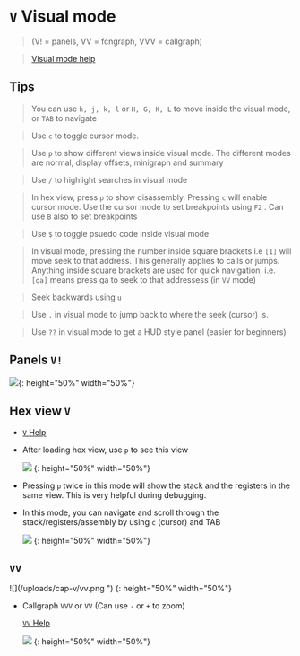 <!-- V -->

#  `V` Visual mode

> (V! = panels, VV = fcngraph, VVV = callgraph) 

> [Visual mode help](/options/capv/visual-mode) 


## Tips
  > You can use `h, j, k, l` or `H, G, K, L` to move inside the visual mode, or `TAB` to navigate

  > Use `c` to toggle cursor mode.

  > Use `p` to show different views inside visual mode. The different modes are normal, display offsets, minigraph and summary

  > Use `/` to highlight searches in visual mode

  > In hex view, press `p` to show disassembly. Pressing `c` will enable cursor mode. Use the cursor mode to set breakpoints using `F2` . Can use `B` also to set breakpoints

  > Use `$` to toggle psuedo code inside visual mode

  > In visual mode, pressing the number inside square brackets i.e `[1]` will move seek to that address. This generally applies to calls or jumps. Anything inside square brackets are used for quick navigation, i.e. `[ga]` means press ga to seek to that addressess (in `VV` mode)

  > Seek backwards using `u`

  > Use `.` in visual mode to jump back to where the seek (cursor) is.

  > Use `??` in visual mode to get a HUD style panel (easier for beginners)


## Panels `V!`

  ![](/uploads/cap-v/panels.png){: height="50%" width="50%"}

## Hex view `V`

  - [ `V` Help](/options/capv/visual-mode) 

  - After loading hex view, use `p` to see this view

    ![](/uploads/cap-v/hex-view.png) {: height="50%" width="50%"}

  - Pressing `p` twice in this mode will show the stack and the registers in the same view. This is very helpful during debugging.
  - In this mode, you can navigate and scroll through the stack/registers/assembly by using `c` (cursor) and TAB

    ![](/uploads/cap-v/hex-view-cap-p) {: height="50%" width="50%"}

## `vv`

  ![](/uploads/cap-v/vv.png ") {: height="50%" width="50%"}

- Callgraph `VVV` or `VV` (Can use `-` or `+` to zoom)

   [ `VV` Help](/options/capv/visual-mode) 

  ![](/uploads/cap-v/cap-vvv-png.png) {: height="50%" width="50%"}
